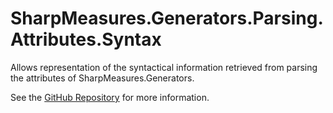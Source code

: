 # SharpMeasures.Generators.Parsing.Attributes.Syntax

Allows representation of the syntactical information retrieved from parsing the attributes of SharpMeasures.Generators.

See the [GitHub Repository](https://github.com/SharpMeasures/sharp-measures-generators) for more information.
